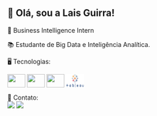 ## 💜 Olá, sou a Lais Guirra! 

🔭 Business Intelligence Intern

📚 Estudante de Big Data e Inteligência Analítica.


🖥️ Tecnologias:

<img align="center" height="30" width="40" src="https://cdn.jsdelivr.net/gh/devicons/devicon@latest/icons/python/python-original.svg"> <img align="center" height="30" width="40" src="https://cdn.jsdelivr.net/gh/devicons/devicon@latest/icons/r/r-plain.svg"> <img align="center" height="30" width="40" src="https://upload.wikimedia.org/wikipedia/commons/thumb/c/cf/New_Power_BI_Logo.svg/1200px-New_Power_BI_Logo.svg.png"> <img align="center" height="30" width="40" src="https://github.com/JoyceSilveira/JoyceSilveira/blob/master/Icones/tableau_logo.png?raw=true">



  💌 Contato:                                   
  <a href="https://www.linkedin.com/in/laisguirra" target="_blank"><img src="https://img.shields.io/badge/-LinkedIn-%230077B5?style=for-the-badge&logo=linkedin&logoColor=white" target="_blank"></a> 
    <a href = "mailto:laisguirra3@gmail.com"><img src="https://img.shields.io/badge/-Gmail-%23333?style=for-the-badge&logo=gmail&logoColor=white" target="_blank"></a>

</div>

